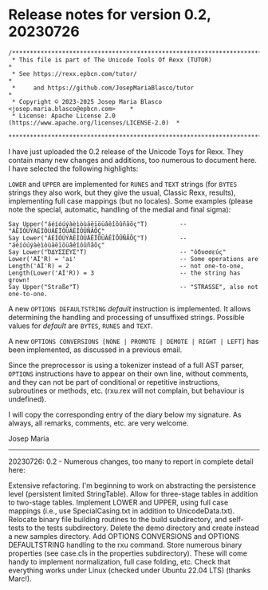 # Release notes for version 0.2, 20230726

```
/******************************************************************************
 * This file is part of The Unicode Tools Of Rexx (TUTOR)                     *
 * See https://rexx.epbcn.com/tutor/                                          *
 *     and https://github.com/JosepMariaBlasco/tutor                          *
 * Copyright © 2023-2025 Josep Maria Blasco <josep.maria.blasco@epbcn.com>    *
 * License: Apache License 2.0 (https://www.apache.org/licenses/LICENSE-2.0)  *
 ******************************************************************************/
```

I have just uploaded the 0.2 release of the Unicode Toys for Rexx. They contain many new changes and additions, too numerous to document here. I have selected the following highlights:

`LOWER` and `UPPER` are implemented for `RUNES` and `TEXT` strings (for `BYTES` strings they also work, but they give the usual, Classic Rexx, results),
implementing full case mappings (but no locales). Some examples (please note the special, automatic, handling of the medial and final sigma):

```rexx {unicode}
Say Upper("áéíóúýàèìòùäëïöüâêîôûñãõç"T)         -- "ÁÉÍÓÚÝÀÈÌÒÙÄËÏÖÜÂÊÎÔÛÑÃÕÇ"
Say Lower("ÁÉÍÓÚÝÀÈÌÒÙÄËÏÖÜÂÊÎÔÛÑÃÕÇ"T)         -- "áéíóúýàèìòùäëïöüâêîôûñãõç"
Say Lower("ὈΔΥΣΣΕΎΣ"T)                          -- "ὀδυσσεύς"
Lower('Aİ'R) = 'ai̇'                             -- Some operations are
Length('Aİ'R) = 2                               -- not one-to-one,
Length(Lower('Aİ'R)) = 3                        -- the string has grown!
Say Upper("Straße"T)                            -- "STRASSE", also not one-to-one.
```

A new `OPTIONS DEFAULTSTRING` _default_ instruction is implemented. It allows determining the handling and processing of unsuffixed strings. Possible values for _default_ are `BYTES`, `RUNES` and `TEXT`.

A new `OPTIONS CONVERSIONS [NONE | PROMOTE | DEMOTE | RIGHT | LEFT]` has been implemented, as discussed in a previous email.

Since the preprocessor is using a tokenizer instead of a full AST parser, `OPTIONS` instructions have to appear on their own line,
without comments, and they can not be part of conditional or repetitive instructions, subroutines or methods, etc. (rxu.rex will not complain, but behaviour is undefined).

I will copy the corresponding entry of the diary below my signature. As always, all remarks, comments, etc. are very welcome.

  Josep Maria

-----------------------------------------------------------------------------
20230726: 0.2 - Numerous changes, too many to report in complete detail here:

Extensive refactoring.
I'm beginning to work on abstracting the persistence level (persistent limited StringTable).
Allow for three-stage tables in addition to two-stage tables.
Implement LOWER and UPPER, using full case mappings (i.e., use SpecialCasing.txt in addition to UnicodeData.txt).
Relocate binary file building routines to the build subdirectory, and self-tests to the tests subdirectory.
Delete the demo directory and create instead a new samples directory.
Add OPTIONS CONVERSIONS and OPTIONS DEFAULTSTRING handling to the rxu command.
Store numerous binary properties (see case.cls in the properties subdirectory). These will come handy to implement normalization, full case folding, etc.
Check that everything works under Linux (checked under Ubuntu 22.04 LTS) (thanks Marc!).
